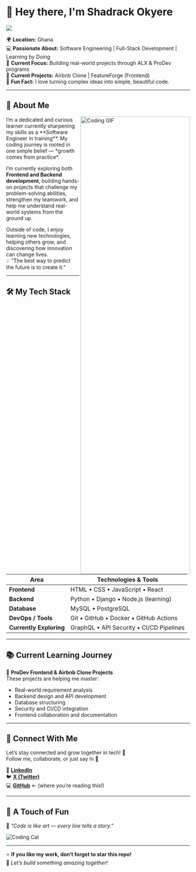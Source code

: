 # 👋 Hey there, I'm **Shadrack Okyere** 
<img src="https://github.com/user-attachments/assets/23bd28b9-c930-4bb8-91a8-3e521dcb6b80">



🌍 **Location:** Ghana  
💻 **Passionate About:** Software Engineering | Full-Stack Development | Learning by Doing  
🚀 **Current Focus:** Building real-world projects through ALX & ProDev programs  
🌱 **Current Projects:** Airbnb Clone | FeatureForge (Frontend)  
💬 **Fun Fact:** I love turning complex ideas into simple, beautiful code.  


---


## 🧠 About Me  
<img align="right" width="300" height="1250" alt="Coding GIF" src="https://media.giphy.com/media/qgQUggAC3Pfv687qPC/giphy.gif">
I’m a dedicated and curious learner currently sharpening my skills as a **Software Engineer in training**.  
My coding journey is rooted in one simple belief — *growth comes from practice*.  

I’m currently exploring both **Frontend and Backend development**, building hands-on projects that challenge my problem-solving abilities, strengthen my teamwork, and help me understand real-world systems from the ground up.  

Outside of code, I enjoy learning new technologies, helping others grow, and discovering how innovation can change lives.  
💡 "The best way to predict the future is to create it."


---

## 🛠️ My Tech Stack  

| **Area** | **Technologies & Tools** |
|-----------|---------------------------|
| **Frontend** | HTML • CSS • JavaScript • React |
| **Backend** | Python • Django • Node.js (learning) |
| **Database** | MySQL • PostgreSQL |
| **DevOps / Tools** | Git • GitHub • Docker • GitHub Actions |
| **Currently Exploring** | GraphQL • API Security • CI/CD Pipelines |

---

## 📚 Current Learning Journey  

🎯 **ProDev Frontend & Airbnb Clone Projects**  
These projects are helping me master:  
- Real-world requirement analysis  
- Backend design and API development  
- Database structuring  
- Security and CI/CD integration  
- Frontend collaboration and documentation  

---

## 🤝 Connect With Me  

Let’s stay connected and grow together in tech! 🚀  
Follow me, collaborate, or just say hi 👋  

💼 [**LinkedIn**](https://www.linkedin.com/in/shadrack-okyere-564814326)  
🐦 [**X (Twitter)**](https://x.com/OkyereShad62607)  
💻 [**GitHub**](https://github.com/) ← (where you’re reading this!)

---

## 🎨 A Touch of Fun  

🌟 *“Code is like art — every line tells a story.”*  

![Coding Cat](https://media.giphy.com/media/JIX9t2j0ZTN9S/giphy.gif)

---

⭐ **If you like my work, don’t forget to star this repo!**  
💬 *Let’s build something amazing together!*
